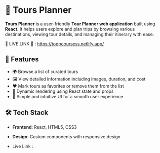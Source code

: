 # 🧳 Tours Planner

**Tours Planner** is a user-friendly **Tour Planner web application** built using **React**. It helps users explore and plan trips by browsing various destinations, viewing tour details, and managing their itinerary with ease.

🚀 LIVE LINK 🚀 :  https://toppcoursess.netlify.app/

## 🚀 Features

- 🌍 Browse a list of curated tours
- 🖼️ View detailed information including images, duration, and cost
- ❤️ Mark tours as favorites or remove them from the list
- 🔄 Dynamic rendering using React state and props
- 🎯 Simple and intuitive UI for a smooth user experience

## 🛠️ Tech Stack

- **Frontend**: React, HTML5, CSS3
- **Design**: Custom components with responsive design

- Live Link : 
